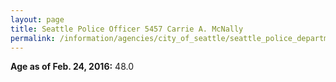 ```yaml
---
layout: page
title: Seattle Police Officer 5457 Carrie A. McNally
permalink: /information/agencies/city_of_seattle/seattle_police_department/copbook/5457/
---
```


**Age as of Feb. 24, 2016:** 48.0
